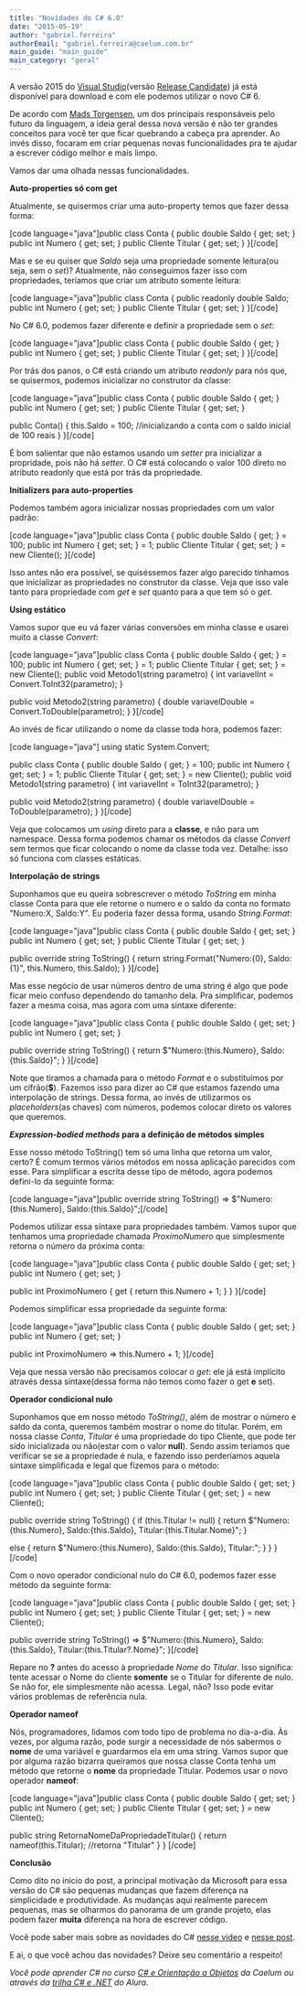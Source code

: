 ```yaml
---
title: "Novidades do C# 6.0"
date: "2015-05-19"
author: "gabriel.ferreira"
authorEmail: "gabriel.ferreira@caelum.com.br"
main_guide: "main_guide"
main_category: "geral"
---
```


A versão 2015 do [Visual Studio](https://www.visualstudio.com/en-us/downloads/visual-studio-2015-downloads-vs.aspx)(versão [Release Candidate](http://www.webopedia.com/TERM/R/release_candidate.html)) já está disponível para download e com ele podemos utilizar o novo C# 6.

De acordo com [Mads Torgensen](https://channel9.msdn.com/Events/Speakers/Mads-Torgersen), um dos principais responsáveis pelo futuro da linguagem, a ideia geral dessa nova versão é não ter grandes conceitos para você ter que ficar quebrando a cabeça pra aprender. Ao invés disso, focaram em criar pequenas novas funcionalidades pra te ajudar a escrever código melhor e mais limpo.

Vamos dar uma olhada nessas funcionalidades.

**Auto-properties só com get**

Atualmente, se quisermos criar uma auto-property temos que fazer dessa forma:

\[code language="java"\]public class Conta { public double Saldo { get; set; } public int Numero { get; set; } public Cliente Titular { get; set; } }\[/code\]

Mas e se eu quiser que _Saldo_ seja uma propriedade somente leitura(ou seja, sem o _set_)? Atualmente, não conseguimos fazer isso com propriedades, teríamos que criar um atributo somente leitura:

\[code language="java"\]public class Conta { public readonly double Saldo; public int Numero { get; set; } public Cliente Titular { get; set; } }\[/code\]

No C# 6.0, podemos fazer diferente e definir a propriedade sem o _set_:

\[code language="java"\]public class Conta { public double Saldo { get; } public int Numero { get; set; } public Cliente Titular { get; set; } }\[/code\]

Por trás dos panos, o C# está criando um atributo _readonly_ para nós que, se quisermos, podemos inicializar no construtor da classe:

\[code language="java"\]public class Conta { public double Saldo { get; } public int Numero { get; set; } public Cliente Titular { get; set; }

public Conta() { this.Saldo = 100; //inicializando a conta com o saldo inicial de 100 reais } }\[/code\]

É bom salientar que não estamos usando um _setter_ pra inicializar a propridade, pois não há _setter_. O C# está colocando o valor 100 direto no atributo readonly que está por trás da propriedade.

**Initializers para auto-properties**

Podemos também agora inicializar nossas propriedades com um valor padrão:

\[code language="java"\]public class Conta { public double Saldo { get; } = 100; public int Numero { get; set; } = 1; public Cliente Titular { get; set; } = new Cliente(); }\[/code\]

Isso antes não era possível, se quiséssemos fazer algo parecido tinhamos que inicializar as propriedades no construtor da classe. Veja que isso vale tanto para propriedade com _get_ e _set_ quanto para a que tem só o _get_.

**Using estático**

Vamos supor que eu vá fazer várias conversões em minha classe e usarei muito a classe _Convert_:

\[code language="java"\]public class Conta { public double Saldo { get; } = 100; public int Numero { get; set; } = 1; public Cliente Titular { get; set; } = new Cliente(); public void Metodo1(string parametro) { int variavelInt = Convert.ToInt32(parametro); }

public void Metodo2(string parametro) { double variavelDouble = Convert.ToDouble(parametro); } }\[/code\]

Ao invés de ficar utilizando o nome da classe toda hora, podemos fazer:

\[code language="java"\] using static System.Convert;

public class Conta { public double Saldo { get; } = 100; public int Numero { get; set; } = 1; public Cliente Titular { get; set; } = new Cliente(); public void Metodo1(string parametro) { int variavelInt = ToInt32(parametro); }

public void Metodo2(string parametro) { double variavelDouble = ToDouble(parametro); } }\[/code\]

Veja que colocamos um _using_ direto para a **classe**, e não para um namespace. Dessa forma podemos chamar os métodos da classe _Convert_ sem termos que ficar colocando o nome da classe toda vez. Detalhe: isso só funciona com classes estáticas.

**Interpolação de strings**

Suponhamos que eu queira sobrescrever o método _ToString_ em minha classe Conta para que ele retorne o numero e o saldo da conta no formato "Numero:X, Saldo:Y". Eu poderia fazer dessa forma, usando _String.Format_:

\[code language="java"\]public class Conta { public double Saldo { get; set; } public int Numero { get; set; } public Cliente Titular { get; set; }

public override string ToString() { return string.Format("Numero:{0}, Saldo:{1}", this.Numero, this.Saldo); } }\[/code\]

Mas esse negócio de usar números dentro de uma string é algo que pode ficar meio confuso dependendo do tamanho dela. Pra simplificar, podemos fazer a mesma coisa, mas agora com uma sintaxe diferente:

\[code language="java"\]public class Conta { public double Saldo { get; set; } public int Numero { get; set; }

public override string ToString() { return $"Numero:{this.Numero}, Saldo:{this.Saldo}"; } }\[/code\]

Note que tiramos a chamada para o método _Format_ e o substituímos por um cifrão(**$**). Fazemos isso para dizer ao C# que estamos fazendo uma interpolação de strings. Dessa forma, ao invés de utilizarmos os _placeholders_(as chaves) com números, podemos colocar direto os valores que queremos.

**_Expression-bodied methods_ para a definição de métodos simples**

Esse nosso método ToString() tem só uma linha que retorna um valor, certo? É comum termos vários métodos em nossa aplicação parecidos com esse. Para simplificar a escrita desse tipo de método, agora podemos defini-lo da seguinte forma:

\[code language="java"\]public override string ToString() => $"Numero:{this.Numero}, Saldo:{this.Saldo}";\[/code\]

Podemos utilizar essa síntaxe para propriedades também. Vamos supor que tenhamos uma propriedade chamada _ProximoNumero_ que simplesmente retorna o número da próxima conta:

\[code language="java"\]public class Conta { public double Saldo { get; set; } public int Numero { get; set; }

public int ProximoNumero { get { return this.Numero + 1; } } }\[/code\]

Podemos simplificar essa propriedade da seguinte forma:

\[code language="java"\]public class Conta { public double Saldo { get; set; } public int Numero { get; set; }

public int ProximoNumero => this.Numero + 1; }\[/code\]

Veja que nessa versão não precisamos colocar o _get_: ele já está implícito através dessa sintaxe(dessa forma não temos como fazer o get **e** set).

**Operador condicional nulo**

Suponhamos que em nosso método _ToString()_, além de mostrar o número e saldo da conta, queremos também mostrar o nome do titular. Porém, em nossa classe _Conta_, _Titular_ é uma propriedade do tipo Cliente, que pode ter sido inicializada ou não(estar com o valor **null**). Sendo assim teríamos que verificar se se a propriedade é nula, e fazendo isso perderíamos aquela sintaxe simplificada e legal que fizemos para o método:

\[code language="java"\]public class Conta { public double Saldo { get; set; } public int Numero { get; set; } public Cliente Titular { get; set; } = new Cliente();

public override string ToString() { if (this.Titular != null) { return $"Numero:{this.Numero}, Saldo:{this.Saldo}, Titular:{this.Titular.Nome}"; }

else { return $"Numero:{this.Numero}, Saldo:{this.Saldo}, Titular:"; } } }\[/code\]

Com o novo operador condicional nulo do C# 6.0, podemos fazer esse método da seguinte forma:

\[code language="java"\]public class Conta { public double Saldo { get; set; } public int Numero { get; set; } public Cliente Titular { get; set; } = new Cliente();

public override string ToString() => $"Numero:{this.Numero}, Saldo:{this.Saldo}, Titular:{this.Titular?.Nome}"; }\[/code\]

Repare no **?** antes do acesso à propriedade _Nome_ do _Titular_. Isso significa: tente acessar o Nome do cliente **somente** se o Titular for diferente de nulo. Se não for, ele simplesmente não acessa. Legal, não? Isso pode evitar vários problemas de referência nula.

**Operador nameof**

Nós, programadores, lidamos com todo tipo de problema no dia-a-dia. Às vezes, por alguma razão, pode surgir a necessidade de nós sabermos o **nome** de uma variável e guardarmos ela em uma string. Vamos supor que por alguma razão bizarra queiramos que nossa classe Conta tenha um método que retorne o **nome** da propriedade Titular. Podemos usar o novo operador **nameof**:

\[code language="java"\]public class Conta { public double Saldo { get; set; } public int Numero { get; set; } public Cliente Titular { get; set; } = new Cliente();

public string RetornaNomeDaPropriedadeTitular() { return nameof(this.Titular); //retorna "Titular" } } \[/code\]

**Conclusão**

Como dito no inicio do post, a principal motivação da Microsoft para essa versão do C# são pequenas mudanças que fazem diferença na simplicidade e produtividade. As mudanças aqui realmente parecem pequenas, mas se olharmos do panorama de um grande projeto, elas podem fazer **muita** diferença na hora de escrever código.

Você pode saber mais sobre as novidades do C# [nesse video](http://channel9.msdn.com/Series/Visual-Studio-2015-Enterprise-Videos/Whats-New-in-CSharp-6) e [nesse post](http://www.kunal-chowdhury.com/2014/12/csharp-6-null-conditional-operators.html).

E ai, o que você achou das novidades? Deixe seu comentário a respeito!

_Você pode aprender C# no curso [C# e Orientação a Objetos](www.caelum.com.br/apostila-csharp-orientacao-objetos/) da Caelum ou através da [trilha C# e .NET](https://www.alura.com.br/cursos-online-csharp) do Alura._
